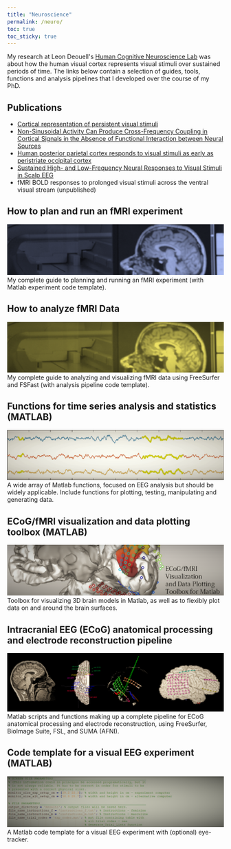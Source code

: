 ```yaml
---
title: "Neuroscience"
permalink: /neuro/
toc: true
toc_sticky: true
---
```


My research at Leon Deouell's [Human Cognitive Neuroscience Lab](https://www.hcnl.org/) was about how the human visual cortex represents visual stimuli over sustained periods of time. The links below contain a selection of guides, tools, functions and analysis pipelines that I developed over the course of my PhD.

## Publications
* [Cortical representation of persistent visual stimuli](https://doi.org/10.1016/j.neuroimage.2017.08.028)
* [Non-Sinusoidal Activity Can Produce Cross-Frequency Coupling in Cortical Signals in the Absence of Functional Interaction between Neural Sources](https://doi.org/10.1371/journal.pone.0167351)
* [Human posterior parietal cortex responds to visual stimuli as early as peristriate occipital cortex](https://doi.org/10.1111/ejn.14164)
* [Sustained High- and Low-Frequency Neural Responses to Visual Stimuli in Scalp EEG](https://www.biorxiv.org/content/10.1101/290593v1)
* fMRI BOLD responses to prolonged visual stimuli across the ventral visual stream (unpublished)

## How to plan and run an fMRI experiment
[![img](../assets/images/neuro/fmri_header-1.png)](/plan_and_run_fmri_exp/)
My complete guide to planning and running an fMRI experiment (with Matlab experiment code template).

## How to analyze fMRI Data
[![img](../assets/images/neuro/fmri_header-2.png)](/analyze_fmri_data/)
My complete guide to analyzing and visualizing fMRI data using FreeSurfer and FSFast (with analysis pipeline code template).

## Functions for time series analysis and statistics (MATLAB)
[![img](../assets/images/neuro/eeg_analysis_header.png)](/eeg_functions/)
A wide array of Matlab functions, focused on EEG analysis but should be widely applicable. Include functions for plotting, testing, manipulating and generating data.

## ECoG/fMRI visualization and data plotting toolbox (MATLAB)
[![img](../assets/images/neuro/vis_toolbox_header.png)](/vis_toolbox/)
Toolbox for visualizing 3D brain models in Matlab, as well as to flexibly plot data on and around the brain surfaces.

## Intracranial EEG (ECoG) anatomical processing and electrode reconstruction pipeline
[![img](../assets/images/neuro/ecog_recon_header.png)](/ecog_recon/)
Matlab scripts and functions making up a complete pipeline for ECoG anatomical processing and electrode reconstruction, using FreeSurfer, BioImage Suite, FSL, and SUMA (AFNI).

## Code template for a visual EEG experiment (MATLAB)
[![img](../assets/images/neuro/eeg_exp_header.png)](/eeg_exp_template/)
A Matlab code template for a visual EEG experiment with (optional) eye-tracker.
